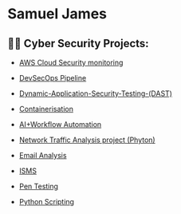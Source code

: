 <h1> Samuel James

<h2>👨‍💻 Cyber Security Projects:</h2>

- [AWS Cloud Security monitoring ](https://github.com/Samuel-James971/Cloud-Home-Lab/blob/main/README.md)

- [DevSecOps Pipeline](https://github.com/Samuel-James971/terraform)

- [Dynamic-Application-Security-Testing-(DAST)](https://github.com/Samuel-James971/Dynamic-Application-Security-Testing-DAST-/blob/main/README.md)

- [Containerisation](https://github.com/Samuel-James971/Containerisation-/blob/main/README.md)
  
- [AI+Workflow Automation](https://github.com/Samuel-James971/AI-Workflow-Automation/blob/main/README.md)

- [Network Traffic Analysis project (Phyton)](https://github.com/Samuel-James971/mini-threat-detector-Python)
  
- [Email Analysis](https://github.com/Samuel-James971/Email-Analysis-Phishing-/blob/main/README.md)
  
- [ISMS](https://github.com/Samuel-James971/ISMS)
  
- [Pen Testing](https://github.com/Samuel-James971/Pen-Testing/blob/main/README.md)

- [Python Scripting](https://github.com/Samuel-James971/Python-Scripting/blob/main/README.md)

 

  


<h2></h2>







